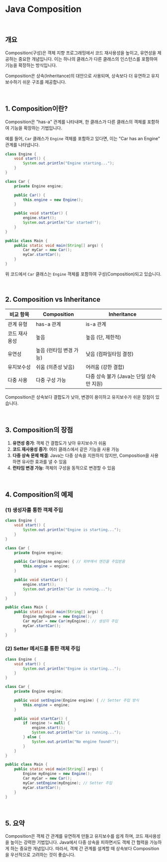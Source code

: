 # Java Composition

<br>

## 개요
Composition(구성)은 객체 지향 프로그래밍에서 코드 재사용성을 높이고, 유연성을 제공하는 중요한 개념입니다. 이는 하나의 클래스가 다른 클래스의 인스턴스를 포함하여 기능을 확장하는 방식입니다.

Composition은 상속(Inheritance)의 대안으로 사용되며, 상속보다 더 유연하고 유지보수하기 쉬운 구조를 제공합니다.



<br>

## 1. Composition이란?
Composition은 "has-a" 관계를 나타내며, 한 클래스가 다른 클래스의 객체를 포함하여 기능을 확장하는 기법입니다.

예를 들어, `Car` 클래스가 `Engine` 객체를 포함하고 있다면, 이는 "Car has an Engine" 관계를 나타냅니다.

```java
class Engine {
    void start() {
        System.out.println("Engine starting...");
    }
}

class Car {
    private Engine engine;

    public Car() {
        this.engine = new Engine();
    }

    public void startCar() {
        engine.start();
        System.out.println("Car started!");
    }
}

public class Main {
    public static void main(String[] args) {
        Car myCar = new Car();
        myCar.startCar();
    }
}
```

위 코드에서 `Car` 클래스는 `Engine` 객체를 포함하여 구성(Composition)되고 있습니다.



<br>

## 2. Composition vs Inheritance
| 비교 항목 | Composition | Inheritance |
|-----------|------------|-------------|
| 관계 유형 | has-a 관계 | is-a 관계 |
| 코드 재사용성 | 높음 | 높음 (단, 제한적) |
| 유연성 | 높음 (런타임 변경 가능) | 낮음 (컴파일타임 결정) |
| 유지보수성 | 쉬움 (의존성 낮음) | 어려움 (강한 결합) |
| 다중 사용 | 다중 구성 가능 | 다중 상속 불가 (Java는 단일 상속만 지원) |

Composition은 상속보다 결합도가 낮아, 변경이 용이하고 유지보수가 쉬운 장점이 있습니다.



<br>

## 3. Composition의 장점
1. **유연성 증가**: 객체 간 결합도가 낮아 유지보수가 쉬움
2. **코드 재사용성 증가**: 여러 클래스에서 같은 기능을 사용 가능
3. **다중 상속 문제 해결**: Java는 다중 상속을 지원하지 않지만, Composition을 사용하면 유사한 효과를 낼 수 있음
4. **런타임 변경 가능**: 객체의 구성을 동적으로 변경할 수 있음



<br>

## 4. Composition의 예제

### (1) 생성자를 통한 객체 주입
```java
class Engine {
    void start() {
        System.out.println("Engine is starting...");
    }
}

class Car {
    private Engine engine;

    public Car(Engine engine) { // 외부에서 엔진을 주입받음
        this.engine = engine;
    }

    public void startCar() {
        engine.start();
        System.out.println("Car is running...");
    }
}

public class Main {
    public static void main(String[] args) {
        Engine myEngine = new Engine();
        Car myCar = new Car(myEngine); // 생성자 주입
        myCar.startCar();
    }
}
```

### (2) Setter 메서드를 통한 객체 주입
```java
class Engine {
    void start() {
        System.out.println("Engine is starting...");
    }
}

class Car {
    private Engine engine;

    public void setEngine(Engine engine) { // Setter 주입 방식
        this.engine = engine;
    }

    public void startCar() {
        if (engine != null) {
            engine.start();
            System.out.println("Car is running...");
        } else {
            System.out.println("No engine found!");
        }
    }
}

public class Main {
    public static void main(String[] args) {
        Engine myEngine = new Engine();
        Car myCar = new Car();
        myCar.setEngine(myEngine); // Setter 주입
        myCar.startCar();
    }
}
```



<br>

## 5. 요약
Composition은 객체 간 관계를 유연하게 만들고 유지보수를 쉽게 하며, 코드 재사용성을 높이는 강력한 기법입니다. Java에서 다중 상속을 피하면서도 객체 간 협력을 가능하게 하는 중요한 개념입니다. 따라서, 객체 간 관계를 설계할 때 상속보다 Composition을 우선적으로 고려하는 것이 좋습니다.



